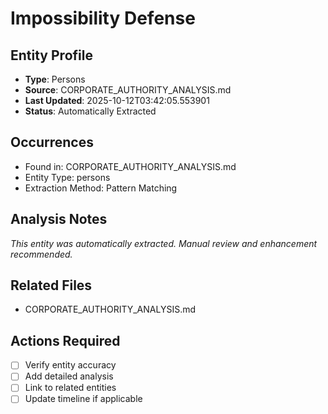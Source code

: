 # Impossibility Defense

## Entity Profile
- **Type**: Persons
- **Source**: CORPORATE_AUTHORITY_ANALYSIS.md
- **Last Updated**: 2025-10-12T03:42:05.553901
- **Status**: Automatically Extracted

## Occurrences
- Found in: CORPORATE_AUTHORITY_ANALYSIS.md
- Entity Type: persons
- Extraction Method: Pattern Matching

## Analysis Notes
*This entity was automatically extracted. Manual review and enhancement recommended.*

## Related Files
- CORPORATE_AUTHORITY_ANALYSIS.md

## Actions Required
- [ ] Verify entity accuracy
- [ ] Add detailed analysis
- [ ] Link to related entities
- [ ] Update timeline if applicable
